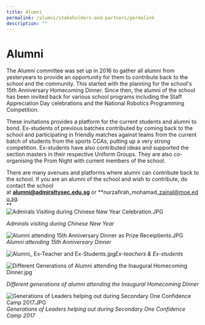 ```yaml
---
title: Alumni
permalink: /alumni/stakeholders-and-partners/permalink
description: ""
---
```


Alumni
======

The Alumni committee was set up in 2016 to gather all alumni from yesteryears to provide an opportunity for them to contribute back to the school and the community. This started with the planning for the school's 15th Anniversary Homecoming Dinner. Since then, the alumni of the school has been invited back for various school programs including the Staff Appreciation Day celebrations and the National Robotics Programming Competition.  
  
These invitations provides a platform for the current students and alumni to bond. Ex-students of previous batches contributed by coming back to the school and participating in friendly matches against teams from the current batch of students from the sports CCAs, putting up a very strong competition. Ex-students have also contributed ideas and supported the section masters in their respective Uniform Groups. They are also co-organising the Prom Night with current members of the school.  
  
There are many avenues and platforms where alumni can contribute back to the school. If you are an alumni of the school and wish to contribute, do contact the school at **alumni@admiraltysec.edu.sg** or **nurzafirah\_mohamad\_zainal@moe.edu.sg.  
**  
![Admirals Visiting during Chinese New Year Celebration.JPG](https://admiraltysec.moe.edu.sg/qql/slot/u752/Stakeholders%20&%20Partners/Alumni/Admirals%20Visiting%20during%20Chinese%20New%20Year%20Celebration.JPG)

_Admirals visiting during Chinese New Year_

  

![Alumni attending 15th Anniversary Dinner as Prize Receiptients.JPG](https://admiraltysec.moe.edu.sg/qql/slot/u752/Stakeholders%20&%20Partners/Alumni/Alumni%20attending%2015th%20Anniversary%20Dinner%20as%20Prize%20Receiptients.JPG)_Alumni attending 15th Anniversary Dinner_

  

![Alumni_ Ex-Teacher and Ex-Students.jpg](https://admiraltysec.moe.edu.sg/qql/slot/u752/Stakeholders%20&%20Partners/Alumni/Alumni_%20Ex-Teacher%20and%20Ex-Students.jpg)_Ex-teachers & Ex-students_

  

![Different Generations of Alumni attending the Inaugural Homecoming Dinner.jpg](https://admiraltysec.moe.edu.sg/qql/slot/u752/Stakeholders%20&%20Partners/Alumni/Different%20Generations%20of%20Alumni%20attending%20the%20Inaugural%20Homecoming%20Dinner.jpg)

_Different generations of alumni attending the Inaugural Homecoming Dinner_

  
![Generations of Leaders helping out during Secondary One Confidence Camp 2017.JPG](https://admiraltysec.moe.edu.sg/qql/slot/u752/Stakeholders%20&%20Partners/Alumni/Generations%20of%20Leaders%20helping%20out%20during%20Secondary%20One%20Confidence%20Camp%202017.JPG)_Generations of Leaders helping out during Secondary One Confidence Camp 2017_